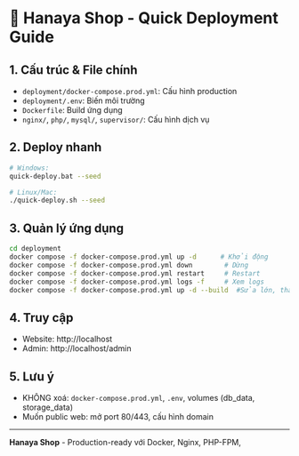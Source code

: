 # 🐳 Hanaya Shop - Quick Deployment Guide

## 1. Cấu trúc & File chính
- `deployment/docker-compose.prod.yml`: Cấu hình production
- `deployment/.env`: Biến môi trường
- `Dockerfile`: Build ứng dụng
- `nginx/`, `php/`, `mysql/`, `supervisor/`: Cấu hình dịch vụ

## 2. Deploy nhanh
```bash
# Windows:
quick-deploy.bat --seed

# Linux/Mac:
./quick-deploy.sh --seed
```

## 3. Quản lý ứng dụng
```bash
cd deployment
docker compose -f docker-compose.prod.yml up -d      # Khởi động
docker compose -f docker-compose.prod.yml down        # Dừng
docker compose -f docker-compose.prod.yml restart     # Restart
docker compose -f docker-compose.prod.yml logs -f     # Xem logs
docker compose -f docker-compose.prod.yml up -d --build  #Sửa lớn, thay đổi Dockerfile, cài thêm package
```

## 4. Truy cập
- Website: http://localhost
- Admin: http://localhost/admin

## 5. Lưu ý
- KHÔNG xoá: `docker-compose.prod.yml`, `.env`, volumes (db_data, storage_data)
- Muốn public web: mở port 80/443, cấu hình domain

---

**Hanaya Shop** - Production-ready với Docker, Nginx, PHP-FPM,